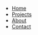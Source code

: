 * [Home](/)
* [Projects](/#featured-projects)  <!-- Links to the Featured Projects section on the homepage -->
* [About](about.md) <!-- Link to an about page (you'll need to create about.md) -->
* [Contact](contact.md) <!-- Link to a contact page (you'll need to create contact.md) -->

